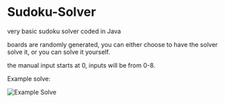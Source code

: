 # Sudoku-Solver
very basic sudoku solver coded in Java

boards are randomly generated, you can either choose to have the solver solve it, or you can solve it yourself.

the manual input starts at 0, inputs will be from 0-8.

Example solve:

![Example Solve](https://user-images.githubusercontent.com/15790695/166464851-fe433260-cf1f-4295-8161-7ab91b56fda5.png)
